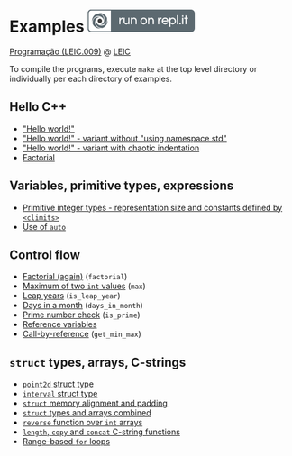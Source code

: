 # Examples [![Run on Repl.it](run_on_replit.svg)](https://repl.it/github/progleic/examples)

[Programação (LEIC.009)](https://moodle.up.pt/course/view.php?id=4083) @ [LEIC](https://paginas.fe.up.pt/~estudar/cursos/licenciatura-engenharia-informatica/)

To compile the programs, execute `make` at the top level directory
or individually per each directory of examples.

## Hello C++

- ["Hello world!"](https://github.com/progleic/examples/blob/main/01/hello.cpp)
- ["Hello world!" - variant without "using namespace std"](https://github.com/progleic/examples/blob/main/01/hello2.cpp)
- ["Hello world!" - variant with chaotic indentation](https://github.com/progleic/examples/blob/main/01/hello-not-indented.cpp)
- [Factorial](https://github.com/progleic/examples/blob/main/01/factorial.cpp)

## Variables, primitive types, expressions

- [Primitive integer types - representation size and constants defined by `<climits>`](https://github.com/progleic/examples/blob/main/02/sizeof_and_climits.cpp)
- [Use of `auto`](https://github.com/progleic/examples/blob/main/02/auto.cpp)

## Control flow

- [Factorial (again)](https://github.com/progleic/examples/blob/main/03/factorial.cpp) (`factorial`)
- [Maximum of two `int` values](https://github.com/progleic/examples/blob/main/03/max.cpp) (`max`)
- [Leap years](https://github.com/progleic/examples/blob/main/03/is_leap_year.cpp) (`is_leap_year`)
- [Days in a month](https://github.com/progleic/examples/blob/main/03/days_in_month.cpp) (`days_in_month`)
- [Prime number check](https://github.com/progleic/examples/blob/main/03/days_in_month.cpp) (`is_prime`)
- [Reference variables](https://github.com/progleic/examples/blob/main/03/reference_variables.cpp) 
- [Call-by-reference](https://github.com/progleic/examples/blob/main/03/get_min_max.cpp)  (`get_min_max`)

## `struct` types, arrays, C-strings

- [`point2d` struct type](https://github.com/progleic/examples/blob/main/04/point2d.cpp)
- [`interval` struct type](https://github.com/progleic/examples/blob/main/04/interval.cpp)
- [`struct` memory alignment and padding](https://github.com/progleic/examples/blob/main/04/struct_alignment.cpp)
- [`struct` types and arrays combined](https://github.com/progleic/examples/blob/main/04/structs_and_arrays.cpp)
- [`reverse` function over `int` arrays](https://github.com/progleic/examples/blob/main/04/reverse.cpp)
- [`length`, `copy` and `concat` C-string functions](https://github.com/progleic/examples/blob/main/04/cstring_functions.cpp)
- [Range-based `for` loops](https://github.com/progleic/examples/blob/main/04/range_based_for_loops.cpp)

